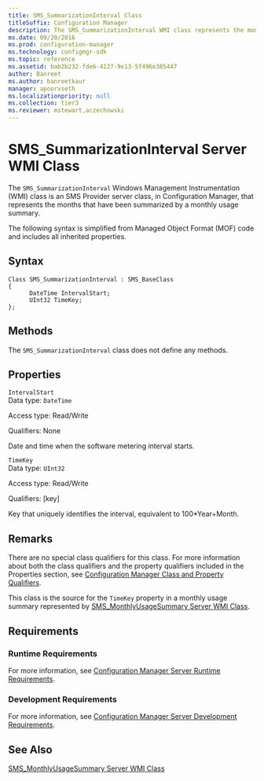 ```yaml
---
title: SMS_SummarizationInterval Class
titleSuffix: Configuration Manager
description: The SMS_SummarizationInterval WMI class represents the months that have been summarized by a monthly usage summary.
ms.date: 09/20/2016
ms.prod: configuration-manager
ms.technology: configmgr-sdk
ms.topic: reference
ms.assetid: bab2b232-fde6-4127-9e13-5f496e385447
author: Banreet
ms.author: banreetkaur
manager: apoorvseth
ms.localizationpriority: null
ms.collection: tier3
ms.reviewer: mstewart,aczechowski
---
```

# SMS_SummarizationInterval Server WMI Class
The `SMS_SummarizationInterval` Windows Management Instrumentation (WMI) class is an SMS Provider server class, in Configuration Manager, that represents the months that have been summarized by a monthly usage summary.  

 The following syntax is simplified from Managed Object Format (MOF) code and includes all inherited properties.  

## Syntax  

```  
Class SMS_SummarizationInterval : SMS_BaseClass  
{  
      DateTime IntervalStart;  
      UInt32 TimeKey;  
};  
```  

## Methods  
 The `SMS_SummarizationInterval` class does not define any methods.  

## Properties  
 `IntervalStart`  
 Data type: `DateTime`  

 Access type: Read/Write  

 Qualifiers: None  

 Date and time when the software metering interval starts.  

 `TimeKey`  
 Data type: `UInt32`  

 Access type: Read/Write  

 Qualifiers: [key]  

 Key that uniquely identifies the interval, equivalent to 100*Year+Month.  

## Remarks  
 There are no special class qualifiers for this class. For more information about both the class qualifiers and the property qualifiers included in the Properties section, see [Configuration Manager Class and Property Qualifiers](../../../develop/reference/misc/class-and-property-qualifiers.md).  

 This class is the source for the `TimeKey` property in a monthly usage summary represented by [SMS_MonthlyUsageSummary Server WMI Class](../../../develop/reference/apps/sms_monthlyusagesummary-server-wmi-class.md).  

## Requirements  

### Runtime Requirements  
 For more information, see [Configuration Manager Server Runtime Requirements](../../../develop/core/reqs/server-runtime-requirements.md).  

### Development Requirements  
 For more information, see [Configuration Manager Server Development Requirements](../../../develop/core/reqs/server-development-requirements.md).  

## See Also  
 [SMS_MonthlyUsageSummary Server WMI Class](../../../develop/reference/apps/sms_monthlyusagesummary-server-wmi-class.md)
